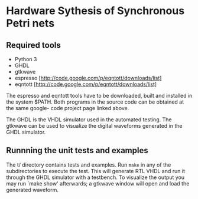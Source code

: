 Hardware Sythesis of Synchronous Petri nets
============================================


Required tools
----------------

* Python 3
* GHDL
* gtkwave
* espresso [http://code.google.com/p/eqntott/downloads/list]
* eqntott [http://code.google.com/p/eqntott/downloads/list]

The espresso and eqntott tools have to be downloaded, built and installed in the system $PATH. 
Both programs in the source code can be obtained at the same google-
code project page linked above.

The GHDL is the VHDL simulator used in the automated testing. The gtkwave can be used to visualize
the digital waveforms generated in the GHDL simulator.



Runnning the unit tests and examples
--------------------------------------

The t/ directory contains tests and examples. Run `make` in any of the subdirectories to execute the 
test. This will generate RTL VHDL and run it through the GHDL simulator with a testbench. To
visualize the output you may run `make show' afterwards; a gtkwave window will open and load the
generated waveform.

